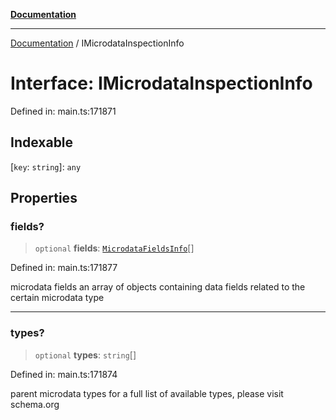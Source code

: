 [**Documentation**](../README.md)

***

[Documentation](../README.md) / IMicrodataInspectionInfo

# Interface: IMicrodataInspectionInfo

Defined in: main.ts:171871

## Indexable

\[`key`: `string`\]: `any`

## Properties

### fields?

> `optional` **fields**: [`MicrodataFieldsInfo`](../classes/MicrodataFieldsInfo.md)[]

Defined in: main.ts:171877

microdata fields
an array of objects containing data fields related to the certain microdata type

***

### types?

> `optional` **types**: `string`[]

Defined in: main.ts:171874

parent microdata types
for a full list of available types, please visit schema.org
